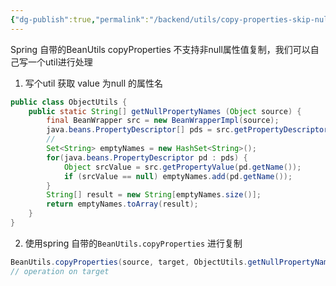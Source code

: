 ```yaml
---
{"dg-publish":true,"permalink":"/backend/utils/copy-properties-skip-null/","created":"2024-03-13T14:34:26.059+08:00","updated":"2024-03-13T14:39:47.256+08:00"}
---
```


Spring 自带的BeanUtils copyProperties 不支持非null属性值复制，我们可以自己写一个util进行处理

1. 写个util 获取 value 为null 的属性名
```java
public class ObjectUtils {
    public static String[] getNullPropertyNames (Object source) {
        final BeanWrapper src = new BeanWrapperImpl(source);
        java.beans.PropertyDescriptor[] pds = src.getPropertyDescriptors();
		//
        Set<String> emptyNames = new HashSet<String>();
        for(java.beans.PropertyDescriptor pd : pds) {
            Object srcValue = src.getPropertyValue(pd.getName());
            if (srcValue == null) emptyNames.add(pd.getName());
        }
        String[] result = new String[emptyNames.size()];
        return emptyNames.toArray(result);
    }
}
```
2. 使用spring 自带的`BeanUtils.copyProperties` 进行复制
```java
BeanUtils.copyProperties(source, target, ObjectUtils.getNullPropertyNames(source));
// operation on target
```